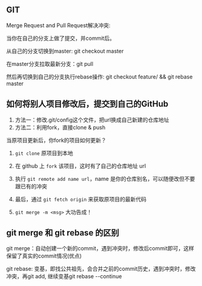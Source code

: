 ## GIT

Merge Request and Pull Request解决冲突:

当你在自己的分支上做了提交，并commit后。

从自己的分支切换到master: git checkout master

在master分支拉取最新分支：git pull

然后再切换到自己的分支执行rebase操作: git checkout feature/ && git rebase master



## 如何将别人项目修改后，提交到自己的GitHub

1. 方法一：修改.git/config这个文件，把url换成自己新建的仓库地址
2. 方法二：利用fork，直接clone & push

当原项目更新后，你fork的项目如何更新？

1. `git clone` 原项目到本地

2. 在 github 上 `fork` 该项目，这时有了自己的仓库地址 url

3. 执行 `git remote add name url`，name 是你的仓库别名，可以随便改但不要跟已有的冲突

4. 最后，通过 `git fetch origin` 来获取原项目的最新代码

5. `git merge -m <msg>`  大功告成！

   

## git merge 和 git rebase 的区别

git merge：自动创建一个新的commit，遇到冲突时，修改后commit即可，这样保留了真实的commit情况(优点)

git rebase: 变基，即找公共祖先，会合并之前的commit历史，遇到冲突时，修改冲突，再git add, 继续变基git rebase --continue

